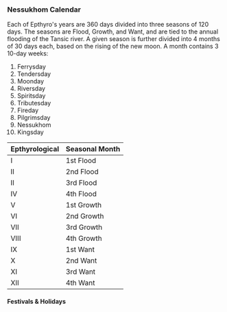 ### Nessukhom Calendar
Each of Epthyro's years are 360 days divided into three seasons of 120 days. The seasons are Flood, Growth, and Want, and are tied to the annual flooding of the Tansic river. A given season is further divided into 4 months of 30 days each, based on the rising of the new moon. A month contains 3 10-day weeks:
1. Ferrysday
2. Tendersday
3. Moonday
4. Riversday
5. Spiritsday
6. Tributesday
7. Fireday
8. Pilgrimsday
9. Nessukhom
10. Kingsday

Epthyrological|Seasonal Month
-|-
I|1st Flood
II|2nd Flood
II|3rd Flood
IV|4th Flood
V|1st Growth
VI|2nd Growth
VII|3rd Growth
VIII|4th Growth
IX|1st Want
X|2nd Want
XI|3rd Want
XII|4th Want

#### Festivals & Holidays